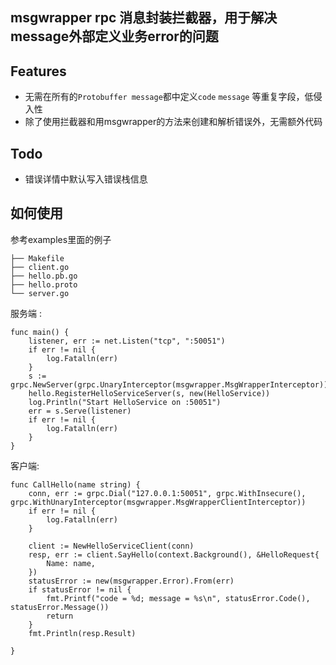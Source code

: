 msgwrapper rpc 消息封装拦截器，用于解决message外部定义业务error的问题
---

## Features
- 无需在所有的`Protobuffer message`都中定义`code` `message` 等重复字段，低侵入性
- 除了使用拦截器和用msgwrapper的方法来创建和解析错误外，无需额外代码

## Todo
- 错误详情中默认写入错误栈信息

## 如何使用

参考examples里面的例子
```
├── Makefile
├── client.go
├── hello.pb.go
├── hello.proto
└── server.go
```

服务端 :
```
func main() {
	listener, err := net.Listen("tcp", ":50051")
	if err != nil {
		log.Fatalln(err)
	}
	s := grpc.NewServer(grpc.UnaryInterceptor(msgwrapper.MsgWrapperInterceptor))
	hello.RegisterHelloServiceServer(s, new(HelloService))
	log.Println("Start HelloService on :50051")
	err = s.Serve(listener)
	if err != nil {
		log.Fatalln(err)
	}
}
```

客户端:
```
func CallHello(name string) {
	conn, err := grpc.Dial("127.0.0.1:50051", grpc.WithInsecure(), grpc.WithUnaryInterceptor(msgwrapper.MsgWrapperClientInterceptor))
	if err != nil {
		log.Fatalln(err)
	}

	client := NewHelloServiceClient(conn)
	resp, err := client.SayHello(context.Background(), &HelloRequest{
		Name: name,
	})
	statusError := new(msgwrapper.Error).From(err)
	if statusError != nil {
		fmt.Printf("code = %d; message = %s\n", statusError.Code(), statusError.Message())
		return
	}
	fmt.Println(resp.Result)

}
```
